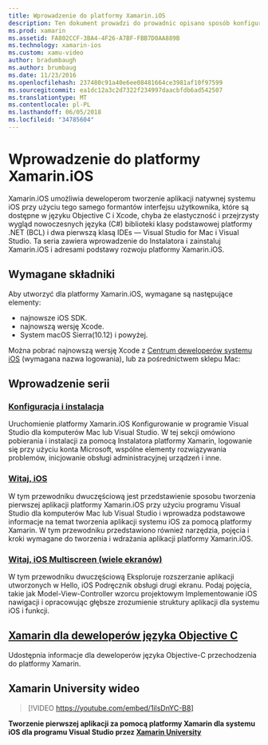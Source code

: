 ```yaml
---
title: Wprowadzenie do platformy Xamarin.iOS
description: Ten dokument prowadzi do prowadnic opisano sposób konfigurowania Xamarin.iOS i tworzenie pierwszej aplikacji, które zawiera informacje o Xamarin dla deweloperów języka Objective-C.
ms.prod: xamarin
ms.assetid: FA802CCF-3BA4-4F26-A7BF-FBB7D0AA889B
ms.technology: xamarin-ios
ms.custom: xamu-video
author: bradumbaugh
ms.author: brumbaug
ms.date: 11/23/2016
ms.openlocfilehash: 237480c91a40e6ee08481664ce3981af10f97599
ms.sourcegitcommit: ea1dc12a3c2d7322f234997daacbfdb6ad542507
ms.translationtype: MT
ms.contentlocale: pl-PL
ms.lasthandoff: 06/05/2018
ms.locfileid: "34785604"
---
```

# <a name="getting-started-with-xamarinios"></a>Wprowadzenie do platformy Xamarin.iOS

Xamarin.iOS umożliwia deweloperom tworzenie aplikacji natywnej systemu iOS przy użyciu tego samego formantów interfejsu użytkownika, które są dostępne w języku Objective C i Xcode, chyba że elastyczność i przejrzysty wygląd nowoczesnych języka (C#) biblioteki klasy podstawowej platformy .NET (BCL) i dwa pierwszą klasą IDEs — Visual Studio for Mac i Visual Studio. Ta seria zawiera wprowadzenie do Instalatora i zainstaluj Xamarin.iOS i adresami podstawy rozwoju platformy Xamarin.iOS.

## <a name="required-components"></a>Wymagane składniki

Aby utworzyć dla platformy Xamarin.iOS, wymagane są następujące elementy:

-    najnowsze iOS SDK.
-    najnowszą wersję Xcode.
-    System macOS Sierra(10.12) i powyżej.

Można pobrać najnowszą wersję Xcode z [Centrum deweloperów systemu iOS](https://developer.apple.com/devcenter/ios/index.action#downloads) (wymagana nazwa logowania), lub za pośrednictwem sklepu Mac:

## <a name="getting-started-series"></a>Wprowadzenie serii

###  <a name="setup-and-installationiosget-startedinstallationindexmd"></a>[Konfiguracja i instalacja](~/ios/get-started/installation/index.md)

Uruchomienie platformy Xamarin.iOS Konfigurowanie w programie Visual Studio dla komputerów Mac lub Visual Studio. W tej sekcji omówiono pobierania i instalacji za pomocą Instalatora platformy Xamarin, logowanie się przy użyciu konta Microsoft, wspólne elementy rozwiązywania problemów, inicjowanie obsługi administracyjnej urządzeń i inne.

###  <a name="hello-iosiosget-startedhello-iosindexmd"></a>[Witaj, iOS](~/ios/get-started/hello-ios/index.md)

W tym przewodniku dwuczęściową jest przedstawienie sposobu tworzenia pierwszej aplikacji platformy Xamarin.iOS przy użyciu programu Visual Studio dla komputerów Mac lub Visual Studio i wprowadza podstawowe informacje na temat tworzenia aplikacji systemu iOS za pomocą platformy Xamarin. W tym przewodniku przedstawiono również narzędzia, pojęcia i kroki wymagane do tworzenia i wdrażania aplikacji platformy Xamarin.iOS.

###  <a name="hello-ios-multiscreeniosget-startedhello-ios-multiscreenindexmd"></a>[Witaj, iOS Multiscreen (wiele ekranów)](~/ios/get-started/hello-ios-multiscreen/index.md)

W tym przewodniku dwuczęściową Eksploruje rozszerzanie aplikacji utworzonych w Hello, iOS Podręcznik obsługi drugi ekranu. Podaj pojęcia, takie jak Model-View-Controller wzorcu projektowym Implementowanie iOS nawigacji i opracowując głębsze zrozumienie struktury aplikacji dla systemu iOS i funkcji.

##  <a name="xamarin-for-objective-c-developersobjective-c-developersindexmd"></a>[Xamarin dla deweloperów języka Objective C](objective-c-developers/index.md)

Udostępnia informacje dla deweloperów języka Objective-C przechodzenia do platformy Xamarin.

## <a name="xamarin-university-video"></a>Xamarin University wideo

> [!VIDEO https://youtube.com/embed/1ilsDnYC-B8]

**Tworzenie pierwszej aplikacji za pomocą platformy Xamarin dla systemu iOS dla programu Visual Studio przez [Xamarin University](https://university.xamarin.com)**